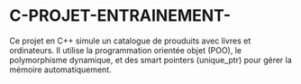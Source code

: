 # C-PROJET-ENTRAINEMENT-
Ce projet en C++ simule un catalogue de prouduits avec livres et ordinateurs. Il utilise la programmation orientée objet (POO), le polymorphisme dynamique, et des smart pointers (unique_ptr) pour gérer la mémoire automatiquement.

